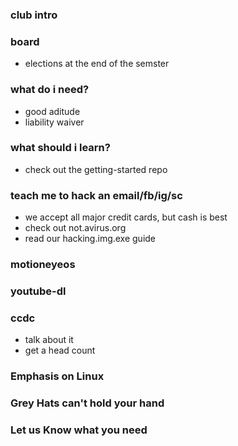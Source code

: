 ### club intro

### board
  - elections at the end of the semster

### what do i need?
  - good aditude
  - liability waiver

### what should i learn?
  - check out the getting-started repo

### teach me to hack an email/fb/ig/sc
  - we accept all major credit cards, but cash is best
  - check out not.avirus.org
  - read our hacking.img.exe guide

### motioneyeos

### youtube-dl

### ccdc
 - talk about it
 - get a head count

### Emphasis on Linux

### Grey Hats can't hold your hand

### Let us Know what you need

